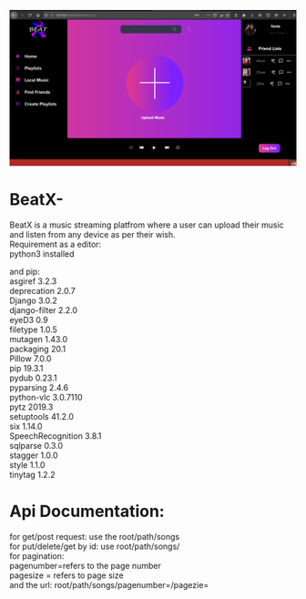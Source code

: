 ![](1st.png)

# BeatX-
BeatX is a music streaming platfrom where a user can upload their music and listen from any device as per their wish.
<br>
Requirement as a editor: <br>
python3 installed<br>
<p>
and pip:<br>
        asgiref           3.2.3<br>
        deprecation       2.0.7<br>
        Django            3.0.2<br>
        django-filter     2.2.0<br>
        eyeD3             0.9<br>
        filetype          1.0.5<br>
        mutagen           1.43.0<br>
        packaging         20.1<br>
        Pillow            7.0.0<br>
        pip               19.3.1<br>
        pydub             0.23.1<br>
        pyparsing         2.4.6<br>
        python-vlc        3.0.7110<br>
        pytz              2019.3<br>
        setuptools        41.2.0<br>
        six               1.14.0<br>
        SpeechRecognition 3.8.1<br>
        sqlparse          0.3.0<br>
        stagger           1.0.0<br>
        style             1.1.0<br>
        tinytag           1.2.2<br>

</p>
<p>
<h1>Api Documentation:</h1>
     for get/post request: use the root/path/songs<br>
     for put/delete/get by id: use root/path/songs/<int:pk><br>
     for pagination:<br>
     pagenumber=refers to the page number<br> 
     pagesize = refers to page size<br>
        and the url: root/path/songs/pagenumber=<int:pk>/pagezie=<int:size></p><br>
